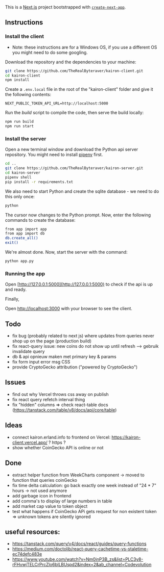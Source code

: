 This is a [Next.js](https://nextjs.org/) project bootstrapped with [`create-next-app`](https://github.com/vercel/next.js/tree/canary/packages/create-next-app).

## Instructions

### Install the client

- Note: these instructions are for a Windows OS, if you use a different OS you might need to do some googling.

Download the repository and the dependencies to your machine:
```bash
git clone https://github.com/TheRealByteraver/kairon-client.git
cd kairon-client
npm install
```

Create a `.env.local` file in the root of the "kairon-client" folder and give it the following contents:
```
NEXT_PUBLIC_TOKEN_API_URL=http://localhost:5000
```

Run the _build_ script to compile the code, then serve the build locally:

```bash
npm run build
npm run start
```

### Install the server

Open a new terminal window and download the Python api server repository. You might need to install [pipenv](https://pypi.org/project/pipenv/) first.

```bash
cd ..
git clone https://github.com/TheRealByteraver/kairon-server.git
cd kairon-server
pipenv shell
pip install -r requirements.txt
```

We also need to start Python and create the sqlite database - we need to do this only once:
```bash
python
```

The cursor now changes to the Python prompt. Now, enter the following commands to create the database:
```bash
from app import app
from app import db
db.create_all()
exit()
```

We're almost done. Now, start the server with the command:

```bash
python app.py
```

### Running the app

Open [http://127.0.0.1:5000](http://127.0.0.1:5000) to check if the api is up and ready.

Finally,

Open [http://localhost:3000](http://localhost:3000) with your browser to see the client.


## Todo
- fix bug (probably related to next js) where updates from queries never shop up on the page (production build)
- fix react-query issue: new coins do not show up until refresh --> gebruik invalidate query
- db & api opnieuw maken met primary key & params
- fix form input error msg CSS
- provide CryptoGecko attribution ("powered by CryptoGecko")

## Issues
- find out why Vercel throws css away on publish
- fix react query refetch interval thing
- fix "hidden" columns => check react-table docs (https://tanstack.com/table/v8/docs/api/core/table)

## Ideas
- connect kairon.erland.info to frontend on Vercel: https://kairon-client.vercel.app/ ? https ?
- show whether CoinGecko API is online or not

## Done
- extract helper function from WeekCharts component -> moved to function that queries coinGecko
- fix time delta calculation: go back exactly one week instead of "24 * 7" hours -> not used anymore
- add garbage icon in frontend
- add comma's to display of large numbers in table
- add market cap value to token object
- test what happens if CoinGecko APi gets request for non existent token => unknown tokens are silently ignored

## useful resources:
- https://tanstack.com/query/v4/docs/react/guides/query-functions
- https://medium.com/doctolib/react-query-cachetime-vs-staletime-ec74defc483e
- https://www.youtube.com/watch?v=Nm0inP3B_zs&list=PLC3y8-rFHvwjTELCrPrcZlo6blLBUspd2&index=2&ab_channel=Codevolution


